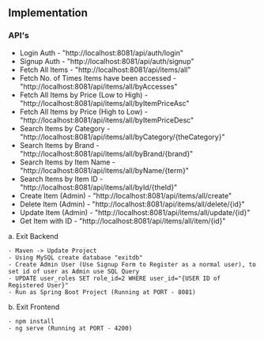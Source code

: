 ## Implementation

### API's

- Login Auth - "http://localhost:8081/api/auth/login"
- Signup Auth - "http://localhost:8081/api/auth/signup"
- Fetch All Items - "http://localhost:8081/api/items/all"
- Fetch No. of Times Items have been accessed - "http://localhost:8081/api/items/all/byAccesses"
- Fetch All Items by Price (Low to High) - "http://localhost:8081/api/items/all/byItemPriceAsc"
- Fetch All Items by Price (High to Low) - "http://localhost:8081/api/items/all/byItemPriceDesc"
- Search Items by Category - "http://localhost:8081/api/items/all/byCategory/{theCategory}"
- Search Items by Brand - "http://localhost:8081/api/items/all/byBrand/{brand}"
- Search Items by Item Name - "http://localhost:8081/api/items/all/byName/{term}"
- Search Items by Item ID - "http://localhost:8081/api/items/all/byId/{theId}"
- Create Item (Admin) - "http://localhost:8081/api/items/all/create"
- Delete Item (Admin) - "http://localhost:8081/api/items/all/delete/{id}"
- Update Item (Admin) - "http://localhost:8081/api/items/all/update/{id}"
- Get Item with ID - "http://localhost:8081/api/items/all/item/{id}"

a. Exit Backend

    - Maven -> Update Project
    - Using MySQL create database "exitdb"
    - Create Admin User (Use Signup Form to Register as a normal user), to set id of user as Admin use SQL Query
    - UPDATE user_roles SET role_id=2 WHERE user_id="{USER ID of Registered User}"
    - Run as Spring Boot Project (Running at PORT - 8081)

b. Exit Frontend

    - npm install
    - ng serve (Running at PORT - 4200)
